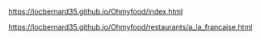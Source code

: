 




https://locbernard35.github.io/Ohmyfood/index.html

https://locbernard35.github.io/Ohmyfood/restaurants/a_la_francaise.html